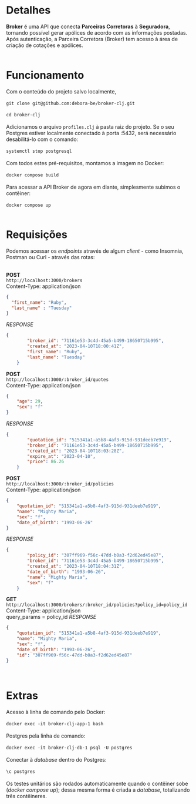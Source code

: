 # Detalhes
**Broker** é uma API que conecta **Parceiras Corretoras** à **Seguradora**, tornando possível gerar apólices de acordo com as informações postadas. Após autenticação, a Parceira Corretora (Broker) tem acesso à área de criação de cotações e apólices.
<br></br>
# Funcionamento
Com o conteúdo do projeto salvo localmente,
</br> 
<br>`git clone git@github.com:debora-be/broker-clj.git`</br>
</br>
`cd broker-clj`</br>
</br>
Adicionamos o arquivo `profiles.clj` à pasta raiz do projeto. Se o seu Postgres estiver localmente conectado à porta :5432, será necessário desabilitá-lo com o comando:
</br>
<br>`systemctl stop postgresql`</br>
</br>
Com todos estes pré-requisitos, montamos a imagem no Docker:
</br>
<br>`docker compose build`</br>
</br>
Para acessar a API Broker de agora em diante, simplesmente subimos o contêiner:
</br>
<br>`docker compose up`</br>
</br>
# Requisições
Podemos acessar os _endpoints_ através de algum _client_ - como Insomnia, Postman ou Curl - através das rotas:
<br></br>

**POST** </br>
`http://localhost:3000/brokers` </br>
Content-Type: application/json
```json
{
  "first_name": "Ruby",
  "last_name" : "Tuesday"
}
```
_RESPONSE_
```json
{
		"broker_id": "71161e53-3c4d-45a5-b499-18650715b995",
		"created_at": "2023-04-10T18:00:41Z",
		"first_name": "Ruby",
		"last_name": "Tuesday"
	}
```

**POST** </br>
`http://localhost:3000/:broker_id/quotes` </br>
Content-Type: application/json
```json
{
    "age": 29,
    "sex": "f"
}
```
_RESPONSE_
```json
{
		"quotation_id": "515341a1-a5b8-4af3-915d-931deeb7e919",
		"broker_id": "71161e53-3c4d-45a5-b499-18650715b995",
		"created_at": "2023-04-10T18:03:28Z",
		"expire_at": "2023-04-10",
		"price": 86.26
	}
```

**POST** </br>
`http://localhost:3000/:broker_id/policies` </br>
Content-Type: application/json
```json
{
    "quotation_id": "515341a1-a5b8-4af3-915d-931deeb7e919",
    "name": "Mighty Maria",
    "sex": "f",
    "date_of_birth": "1993-06-26"
}
```
_RESPONSE_
```json
{
		"policy_id": "307ff969-f56c-47dd-b0a3-f2d62ed45e87",
		"broker_id": "71161e53-3c4d-45a5-b499-18650715b995",
		"created_at": "2023-04-10T18:04:31Z",
		"date_of_birth": "1993-06-26",
		"name": "Mighty Maria",
		"sex": "f"
	}
```

**GET** </br>
`http://localhost:3000/brokers/:broker_id/policies?policy_id=policy_id` </br>
Content-Type: application/json </br>
query_params = policy_id
_RESPONSE_
```json
{
	"quotation_id": "515341a1-a5b8-4af3-915d-931deeb7e919",
	"name": "Mighty Maria",
	"sex": "f",
	"date_of_birth": "1993-06-26",
	"id": "307ff969-f56c-47dd-b0a3-f2d62ed45e87"
}
```
</br>

# Extras
Acesso à linha de comando pelo Docker:
</br>
<br>`docker exec -it broker-clj-app-1 bash` </br>
</br>
Postgres pela linha de comando:
</br>
<br>`docker exec -it broker-clj-db-1 psql -U postgres` </br>
</br>
Conectar à _database_ dentro do Postgres:
</br>
<br>`\c postgres` </br>
</br>
Os testes unitários são rodados automaticamente quando o contêiner sobe (_docker compose up_); dessa mesma forma é criada a _database_, totalizando três contêineres.
